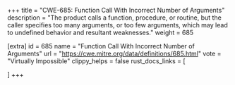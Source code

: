 +++
title = "CWE-685: Function Call With Incorrect Number of Arguments"
description	= "The product calls a function, procedure, or routine, but the caller specifies too many arguments, or too few arguments, which may lead to undefined behavior and resultant weaknesses."
weight = 685

[extra]
id = 685
name = "Function Call With Incorrect Number of Arguments"
url = "https://cwe.mitre.org/data/definitions/685.html"
vote = "Virtually Impossible"
clippy_helps = false
rust_docs_links = [
	
]
+++

